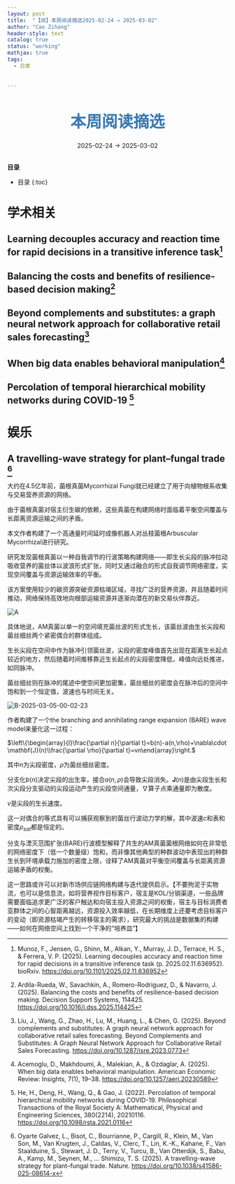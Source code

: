```yaml
---
layout: post
title:  "【阅】本周阅读摘选2025-02-24 → 2025-03-02"
author: "Cao Zihang"
header-style: text
catalog: true
status: "working"
mathjax: true
tags:
  - 日常
  
  
---
```

<center style="margin-bottom: 20px; margin-top: 50px"><font color="#3879B1" style="line-height: 1.4;font-weight: 700;font-size: 36px;box-sizing: border-box; ">本周阅读摘选</font></center>


<center style=" margin-bottom: 30px;">2025-02-24 → 2025-03-02</center>

<font style="font-weight: bold;">目录</font>

* 目录
{:toc}


# 学术相关
## Learning decouples accuracy and reaction time for rapid decisions in a transitive inference task[^1]

## Balancing the costs and benefits of resilience-based decision making[^2]

## Beyond complements and substitutes: a graph neural network approach for collaborative retail sales forecasting[^3]

## When big data enables behavioral manipulation[^4]

## Percolation of temporal hierarchical mobility networks during COVID-19 [^5]

# 娱乐
## A travelling-wave strategy for plant–fungal trade [^6]

大约在4.5亿年前，菌根真菌Mycorrhizal Fungi就已经建立了用于向植物根系收集与交易营养资源的网络。

由于菌根真菌对宿主衍生碳的依赖，这些真菌在构建网络时面临着平衡空间覆盖与长距离资源运输之间的矛盾。

本文作者构建了一个高通量时间延时成像机器人对丛枝菌根Arbuscular Mycorrhizal进行研究。

研究发现菌根真菌以一种自我调节的行波策略构建网络——即生长尖段的脉冲拉动吸收营养的菌丝体以波浪形式扩张，同时又通过融合的形式自我调节网络密度，实现空间覆盖与资源运输效率的平衡。

该方案使用较少的碳资源突破资源枯竭区域，寻找广泛的营养资源，并且随着时间推动，网络保持高效地向根部运输资源并逐渐向潜在的新交易伙伴靠近。

![A](https://img.caozihang.com/img/A.gif)

具体地说，AM真菌以单一的空间填充菌丝波的形式生长，该菌丝波由生长尖段和菌丝细丝两个紧密偶合的群体组成。

生长尖段在空间中作为脉冲引领菌丝波，尖段的密度峰值首先出现在距离生长起点较近的地方，然后随着时间推移靠近生长起点的尖段密度降低，峰值向远处推进，如同脉冲。

菌丝细丝则在脉冲的尾迹中使空间更加密集，菌丝细丝的密度会在脉冲后的空间中饱和到一个恒定值，波速也与时间无关。

![B-2025-03-05-00-02-23](https://img.caozihang.com/img/B-2025-03-05-00-02-23.gif)

作者构建了一个the branching and annihilating range expansion (BARE) wave model来量化这一过程：

$\left\\{\begin{array}{l}\frac{\partial n}{\partial t}=b(n)-a(n,\rho)+\nabla\cdot \mathbf{J}(n)\\\\frac{\partial \rho}{\partial t}=vn\end{array}\right.$

其中$n$为尖段密度，$\rho$为菌丝细丝密度。

分支化$b(n)$决定尖段的出生率，接合$a(n,\rho)$会导致尖段消失。$\mathbf{J}(n)$是由尖段生长和次尖段分支驱动的尖段运动产生的尖段空间通量，$\nabla$算子点乘通量即为散度。

$v$是尖段的生长速度。

这一对偶合的等式具有可以捕获观察到的菌丝行波动力学的解，其中波速$c$和表和密度$\rho_{sat}$都是恒定的。

分支与湮灭范围扩张(BARE)行波模型解释了共生的AM真菌菌根网络如何在非常低的网络密度下（低一个数量级）饱和，而非像其他典型的种群波动中表现出的种群生长到环境承载力施加的密度上限，诠释了AM真菌对平衡空间覆盖与长距离资源运输矛盾的权衡。

这一思路或许可以对新市场供应链网络构建与迭代提供启示。【不要拘泥于实物流，也可以是信息流，如将营养视作目标客户，宿主是KOL/分销渠道，一些品牌需要面临追求更广泛的客户触达和向宿主投入资源之间的权衡，宿主与目标消费者亚群体之间的心智距离越远，资源投入效率越低，在长期维度上还要考虑目标客户的变动（即资源枯竭产生的转移宿主的需求），研究最大的挑战是数据集的构建——如何在网络空间上找到一个干净的“培养皿”】

[^1]: Munoz, F., Jensen, G., Shinn, M., Alkan, Y., Murray, J. D., Terrace, H. S., & Ferrera, V. P. (2025). Learning decouples accuracy and reaction time for rapid decisions in a transitive inference task (p. 2025.02.11.636952). bioRxiv. https://doi.org/10.1101/2025.02.11.636952

[^2]: Ardila-Rueda, W., Savachkin, A., Romero-Rodriguez, D., & Navarro, J. (2025). Balancing the costs and benefits of resilience-based decision making. Decision Support Systems, 114425. https://doi.org/10.1016/j.dss.2025.114425

[^3]: Liu, J., Wang, G., Zhao, H., Lu, M., Huang, L., & Chen, G. (2025). Beyond complements and substitutes: A graph neural network approach for collaborative retail sales forecasting. Beyond Complements and Substitutes: A Graph Neural Network Approach for Collaborative Retail Sales Forecasting. https://doi.org/10.1287/isre.2023.0773

[^4]: Acemoglu, D., Makhdoumi, A., Malekian, A., & Ozdaglar, A. (2025). When big data enables behavioral manipulation. American Economic Review: Insights, 7(1), 19–38. https://doi.org/10.1257/aeri.20230589

[^5]: He, H., Deng, H., Wang, Q., & Gao, J. (2022). Percolation of temporal hierarchical mobility networks during COVID-19. Philosophical Transactions of the Royal Society A: Mathematical, Physical and Engineering Sciences, 380(2214), 20210116. https://doi.org/10.1098/rsta.2021.0116

[^6]:Oyarte Galvez, L., Bisot, C., Bourrianne, P., Cargill, R., Klein, M., Van Son, M., Van Krugten, J., Caldas, V., Clerc, T., Lin, K.-K., Kahane, F., Van Staalduine, S., Stewart, J. D., Terry, V., Turcu, B., Van Otterdijk, S., Babu, A., Kamp, M., Seynen, M., … Shimizu, T. S. (2025). A travelling-wave strategy for plant–fungal trade. Nature. https://doi.org/10.1038/s41586-025-08614-x
